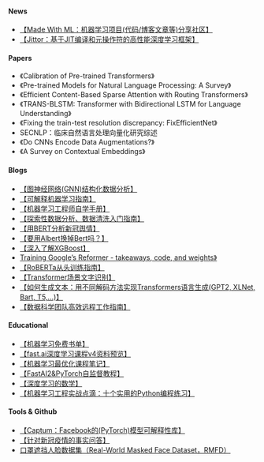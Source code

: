 #### News
- [【Made With ML：机器学习项目(代码/博客文章等)分享社区】](https://madewithml.com/)
- [【Jittor：基于JIT编译和元操作符的高性能深度学习框架】](https://github.com/Jittor/Jittor)

#### Papers
- 《Calibration of Pre-trained Transformers》
- 《Pre-trained Models for Natural Language Processing: A Survey》
- 《Efficient Content-Based Sparse Attention with Routing Transformers》
- 《TRANS-BLSTM: Transformer with Bidirectional LSTM for Language Understanding》
- 《Fixing the train-test resolution discrepancy: FixEfficientNet》
- SECNLP：临床自然语言处理向量化研究综述
- 《Do CNNs Encode Data Augmentations?》
- 《A Survey on Contextual Embeddings》

#### Blogs
- [【图神经网络(GNN)结构化数据分析】](https://medium.com/datadriveninvestor/an-introduction-to-graph-neural-network-gnn-for-analysing-structured-data-afce79f4cfdc)
- [【可解释机器学习指南】](https://towardsdatascience.com/guide-to-interpretable-machine-learning-d40e8a64b6cf)
- [【机器学习工程师自学手册】](https://medium.com/@jasoncbenn/everything-you-need-to-become-a-self-taught-machine-learning-engineer-d09bbcdfa631)
- [【探索性数据分析、数据清洗入门指南】](https://medium.com/swlh/a-complete-guide-to-exploratory-data-analysis-and-data-cleaning-dd282925320f)
- [【用BERT分析新冠舆情】](https://towardsdatascience.com/covid-19-with-a-flair-2802a9f4c90f)
- [【要用Albert换掉Bert吗？】](https://medium.com/@namanbansal9909/should-we-shift-from-bert-to-albert-e6fbb7779d3e)
- [【深入了解XGBoost】](https://medium.com/sfu-cspmp/xgboost-a-deep-dive-into-boosting-f06c9c41349)
- [Training Google’s Reformer - takeaways, code, and weights》](https://svilentodorov.xyz/blog/reformer-99m/)
- [【RoBERTa从头训练指南】](https://zablo.net/blog/post/training-roberta-from-scratch-the-missing-guide-polish-language-model/)
- [【Transformer场景文字识别】](https://github.com/fengxinjie/Transformer-OCR)
- [【如何生成文本：用不同解码方法实现Transformers语言生成(GPT2, XLNet, Bart, T5,...)】](https://huggingface.co/blog/how-to-generate)
- [【数据科学团队高效远程工作指南】](https://towardsdatascience.com/how-to-make-remote-work-effective-for-data-science-teams-e784dee2f208)
#### Educational
- [【机器学习免费书单】](https://towardsdatascience.com/completely-free-machine-learning-reading-list-eab0c8990c54)
- [【fast.ai深度学习课程v4资料预览】](https://github.com/fastai/course-v4)
- [【机器学习最优化课程笔记】](【机器学习最优化课程笔记】)
- [【FastAI2&PyTorch自监督教程】](https://amarsaini.github.io/Epoching-Blog/jupyter/2020/03/23/Self-Supervision-with-FastAI.html)
- [【深度学习的数学】](https://medium.com/swlh/deep-learnings-mathematics-f52b3c4d2576)
- [【机器学习工程实战点滴：十个实用的Python编程练习】](https://medium.com/modern-nlp/10-great-ml-practices-for-python-developers-b089eefc18fc)


#### Tools & Github
- [【Captum：Facebook的(PyTorch)模型可解释性库】](https://github.com/pytorch/captum)
- [【针对新冠疫情的事实问答】](https://github.com/deepset-ai/COVID-QA)
- [口罩遮挡人脸数据集（Real-World Masked Face Dataset，RMFD）](https://github.com/X-zhangyang/Real-World-Masked-Face-Dataset)

